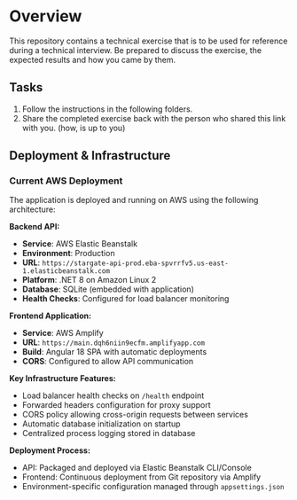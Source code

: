 # Overview

This repository contains a technical exercise that is to be used for reference during a technical interview.
Be prepared to discuss the exercise, the expected results and how you came by them.

## Tasks

1. Follow the instructions in the following folders.  
1. Share the completed exercise back with the person who shared this link with you. (how, is up to you)


## Deployment & Infrastructure

### Current AWS Deployment
The application is deployed and running on AWS using the following architecture:

**Backend API:**
- **Service**: AWS Elastic Beanstalk
- **Environment**: Production
- **URL**: `https://stargate-api-prod.eba-spvrrfv5.us-east-1.elasticbeanstalk.com`
- **Platform**: .NET 8 on Amazon Linux 2
- **Database**: SQLite (embedded with application)
- **Health Checks**: Configured for load balancer monitoring

**Frontend Application:**
- **Service**: AWS Amplify
- **URL**: `https://main.dqh6niin9ecfm.amplifyapp.com`
- **Build**: Angular 18 SPA with automatic deployments
- **CORS**: Configured to allow API communication

**Key Infrastructure Features:**
- Load balancer health checks on `/health` endpoint  
- Forwarded headers configuration for proxy support
- CORS policy allowing cross-origin requests between services
- Automatic database initialization on startup
- Centralized process logging stored in database

**Deployment Process:**
- API: Packaged and deployed via Elastic Beanstalk CLI/Console
- Frontend: Continuous deployment from Git repository via Amplify
- Environment-specific configuration managed through `appsettings.json`
